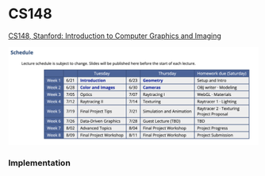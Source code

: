 # CS148

[CS148, Stanford: Introduction to Computer Graphics and Imaging](https://web.stanford.edu/class/cs148/lectures.html)

![](schedule.png)

### Implementation

